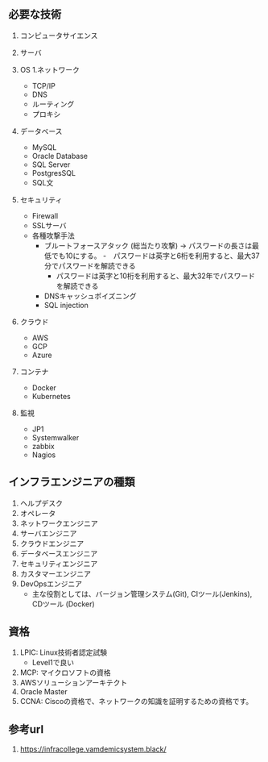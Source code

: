 ## 必要な技術
1. コンピュータサイエンス
1. サーバ
1. OS
1.ネットワーク 
   - TCP/IP
   - DNS
   - ルーティング
   - プロキシ
    
1. データベース
    - MySQL
    - Oracle Database
    - SQL Server
    - PostgresSQL
    - SQL文
1. セキュリティ
    - Firewall
    - SSLサーバ
    - 各種攻撃手法
        - ブルートフォースアタック (総当たり攻撃) -> パスワードの長さは最低でも10にする。
            -　パスワードは英字と6桁を利用すると、最大37分でパスワードを解読できる
            - パスワードは英字と10桁を利用すると、最大32年でパスワードを解読できる
        - DNSキャッシュポイズニング
        - SQL injection
1. クラウド
    - AWS
    - GCP
    - Azure
1. コンテナ
    - Docker
    - Kubernetes
1. 監視
    - JP1
    - Systemwalker
    - zabbix
    - Nagios
    
## インフラエンジニアの種類
1. ヘルプデスク
1. オペレータ
1. ネットワークエンジニア
1. サーバエンジニア
1. クラウドエンジニア
1. データベースエンジニア
1. セキュリティエンジニア
1. カスタマーエンジニア
1. DevOpsエンジニア
    - 主な役割としては、バージョン管理システム(Git), CIツール(Jenkins), CDツール (Docker)
    
## 資格
1. LPIC: Linux技術者認定試験
    - Level1で良い
1. MCP: マイクロソフトの資格
1. AWSソリューションアーキテクト
1. Oracle Master
1. CCNA: Ciscoの資格で、ネットワークの知識を証明するための資格です。

## 参考url
1. https://infracollege.vamdemicsystem.black/

        
    

    